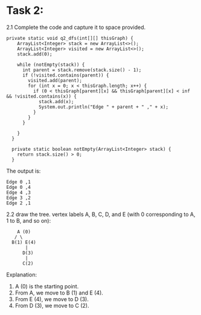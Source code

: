 # Task 2:
2.1 Complete the code and capture it to space provided.

```
private static void q2_dfs(int[][] thisGraph) {
    ArrayList<Integer> stack = new ArrayList<>();
    ArrayList<Integer> visited = new ArrayList<>();
    stack.add(0);

    while (notEmpty(stack)) {
      int parent = stack.remove(stack.size() - 1);
      if (!visited.contains(parent)) {
        visited.add(parent);
        for (int x = 0; x < thisGraph.length; x++) {
          if (0 < thisGraph[parent][x] && thisGraph[parent][x] < inf && !visited.contains(x)) {
            stack.add(x);
            System.out.println("Edge " + parent + " ," + x);
          }
        }
      }

    }
  }

  private static boolean notEmpty(ArrayList<Integer> stack) {
    return stack.size() > 0;
  }
```

The output is:

```
Edge 0 ,1
Edge 0 ,4
Edge 4 ,3
Edge 3 ,2
Edge 2 ,1
```

2.2 draw the tree.
vertex labels A, B, C, D, and E (with 0 corresponding to A, 1 to B, and so on):
```
    A (0)
   / \
  B(1) E(4)
       |
      D(3)
       |
      C(2)

```

Explanation:

1. A (0) is the starting point.
2. From A, we move to B (1) and E (4).
3. From E (4), we move to D (3).
4. From D (3), we move to C (2).

